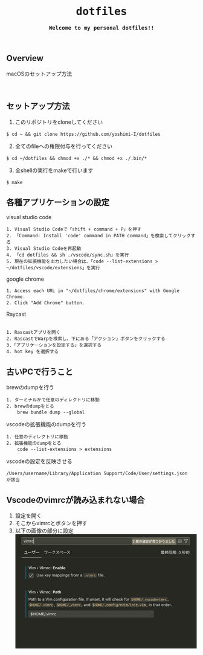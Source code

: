 <div align="center">

<samp>

# dotfiles

**Welcome to my personal dotfiles!!**

</samp>

</div>

&emsp;
## Overview

macOSのセットアップ方法

&emsp;




## セットアップ方法

1. このリポジトリをcloneしてください

```shell
$ cd ~ && git clone https://github.com/yoshimi-I/dotfiles
```
2. 全てのfileへの権限付与を行ってください
```shell
$ cd ~/dotfiles && chmod +x ./* && chmod +x ./.bin/* 
```
3. 全shellの実行をmakeで行います

```shell
$ make
```

## 各種アプリケーションの設定

visual studio code

```
1. Visual Studio Codeで「shift + command + P」を押す
2. 「Command: Install 'code' command in PATH command」を検索してクリックする
3. Visual Studio Codeを再起動
4. 「cd dotfiles && sh ./vscode/sync.sh」を実行
5. 現在の拡張機能を出力したい場合は、「code --list-extensions > ~/dotfiles/vscode/extensions」を実行

```
google chrome

```
1. Access each URL in "~/dotfiles/chrome/extensions" with Google Chrome.
2. Click "Add Chrome" button.
```

Raycast
```

1. Rascastアプリを開く
2. RascastでWarpを検索し、下にある「アクション」ボタンをクリックする
3.「アプリケーションを設定する」を選択する
4. hot key を選択する
```

## 古いPCで行うこと
brewのdumpを行う
```
1. ターミナルかで任意のディレクトリに移動
2. brewのdumpをとる
    brew bundle dump --global
```

vscodeの拡張機能のdumpを行う
```
1. 任意のディレクトリに移動
2. 拡張機能のdumpをとる
    code --list-extensions > extensions
```
vscodeの設定を反映させる
```
/Users/username/Library/Application Support/Code/User/settings.json
が該当
```

## Vscodeのvimrcが読み込まれない場合
1. 設定を開く
2. そこからvimrcとボタンを押す
3. 以下の画像の部分に設定
   ![Alt text](image.png)
